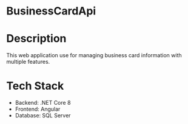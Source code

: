 # BusinessCardApi

# Description

This web application use for managing business card information with multiple features.

# Tech Stack
- Backend: .NET Core 8
- Frontend: Angular
- Database: SQL Server